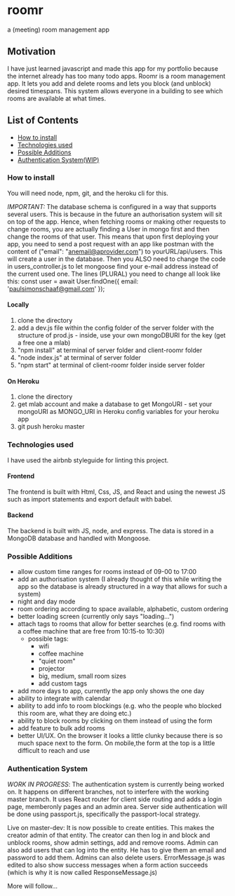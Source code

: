# roomr
a (meeting) room management app

## Motivation
I have just learned javascript and made this app for my portfolio because the internet already has too many todo apps. Roomr is a room management app. It lets you add and delete rooms and lets you block (and unblock) desired timespans. This system allows everyone in a building to see which rooms are available at what times.

## List of Contents
- [How to install](#How-to-install)
- [Technologies used](#Technologies-used)
- [Possible Additions](#Possible-Additions)
- [Authentication System(WIP)](#Authentication-System)
### How to install
You will need node, npm, git, and the heroku cli for this.

*IMPORTANT:* The database schema is configured in a way that supports several users. This is because in the future an authorisation system will sit on top of the app.
Hence, when fetching rooms or making other requests to change rooms, you are actually finding a User in mongo first and then change the rooms of that user.
This means that upon first deploying your app, you need to send a post request with an app like postman with the content of ("email": "anemail@aprovider.com") to yourURL/api/users. This will create a user in the database. Then you ALSO need to change the code in users_controller.js to let mongoose find your e-mail address instead of the current used one.
The lines (PLURAL) you need to change all look like this: const user = await User.findOne({ email: 'paulsimonschaaf@gmail.com' });
#### Locally
1. clone the directory
2. add a dev.js file within the config folder of the server folder with the structure of prod.js - inside, use your own mongoDBURI for the key (get a free one a mlab)
3. "npm install" at terminal of server folder and client-roomr folder
4. "node index.js" at terminal of server folder
5. "npm start" at terminal of client-roomr folder inside server folder
#### On Heroku
1. clone the directory
2. get mlab account and make a database to get MongoURI - set your mongoURI as MONGO_URI in Heroku config variables for your heroku app
3. git push heroku master
### Technologies used
I have used the airbnb styleguide for linting this project.
#### Frontend
The frontend is built with Html, Css, JS, and React and using the newest JS such as import statements and export default with babel.
#### Backend
The backend is built with JS, node, and express. The data is stored in a MongoDB database and handled with Mongoose. 
### Possible Additions
- allow custom time ranges for rooms instead of 09-00 to 17:00
- add an authorisation system (I already thought of this while writing the app so the database is already structured in a way that allows for such a system)
- night and day mode
- room ordering according to space available, alphabetic, custom ordering
- better loading screen (currently only says "loading...")
- attach tags to rooms that allow for better searches (e.g. find rooms with a coffee machine that are free from 10:15-to 10:30)
  - possible tags:
    - wifi
    - coffee machine
    - "quiet room"
    - projector
    - big, medium, small room sizes
    - add custom tags
- add more days to app, currently the app only shows the one day
- ability to integrate with calendar
- ability to add info to room blockings (e.g. who the people who blocked this room are, what they are doing etc.)
- ability to block rooms by clicking on them instead of using the form
- add feature to bulk add rooms
- better UI/UX. On the browser it looks a little clunky because there is so much space next to the form. On mobile,the form at the top is a little difficult to reach and use
### Authentication System
*WORK IN PROGRESS*: The authentication system is currently being worked on. It happens on different branches, not to interfere with the working master branch. It uses React router for client side routing and adds a login page, memberonly pages and an admin area. Server side authentication will be done using passport.js, specifically the passport-local strategy.

Live on master-dev: It is now possible to create entities. This makes the creator admin of that entity. The creator can then log in and block and unblock rooms, show admin settings, add and remove rooms. Admin can also add users that can log into the entity. He has to give them an email and password to add them. Admins can also delete users. ErrorMessage.js was edited to also show success messages when a form action succeeds (which is why it is now called ResponseMessage.js)

More will follow...
